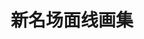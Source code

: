 ---
logo: images/新名场面线画集.jpg
title: 新名场面线画集
subTitle: 暂无资源，如果你拥有该资源，可点击此处向我们提交反馈

category: 画集

hasResource: false
---